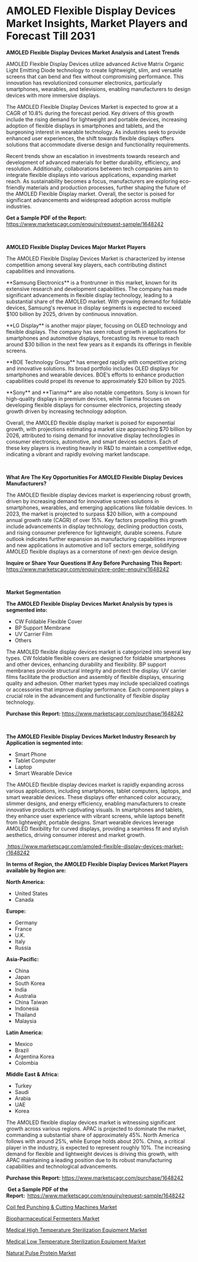 <p><h1>AMOLED Flexible Display Devices Market Insights, Market Players and Forecast Till 2031</h1></p><p><strong>AMOLED Flexible Display Devices Market Analysis and Latest Trends</strong></p>
<p><p>AMOLED Flexible Display Devices utilize advanced Active Matrix Organic Light Emitting Diode technology to create lightweight, slim, and versatile screens that can bend and flex without compromising performance. This innovation has revolutionized consumer electronics, particularly smartphones, wearables, and televisions, enabling manufacturers to design devices with more immersive displays.</p><p>The AMOLED Flexible Display Devices Market is expected to grow at a CAGR of 10.8% during the forecast period. Key drivers of this growth include the rising demand for lightweight and portable devices, increasing adoption of flexible displays in smartphones and tablets, and the burgeoning interest in wearable technology. As industries seek to provide enhanced user experiences, the shift towards flexible displays offers solutions that accommodate diverse design and functionality requirements.</p><p>Recent trends show an escalation in investments towards research and development of advanced materials for better durability, efficiency, and resolution. Additionally, collaborations between tech companies aim to integrate flexible displays into various applications, expanding market reach. As sustainability becomes a focus, manufacturers are exploring eco-friendly materials and production processes, further shaping the future of the AMOLED Flexible Display market. Overall, the sector is poised for significant advancements and widespread adoption across multiple industries.</p></p>
<p><strong>Get a Sample PDF of the Report:&nbsp;</strong> <a href="https://www.marketscagr.com/enquiry/request-sample/1648242?utm_campaign=1262&utm_medium=2&utm_source=Github&utm_content=ia&utm_term=14102024&utm_id=amoled-flexible-display-devices">https://www.marketscagr.com/enquiry/request-sample/1648242</a></p>
<p>&nbsp;</p>
<p><strong>AMOLED Flexible Display Devices Major Market Players</strong></p>
<p><p>The AMOLED Flexible Display Devices Market is characterized by intense competition among several key players, each contributing distinct capabilities and innovations. </p><p>**Samsung Electronics** is a frontrunner in this market, known for its extensive research and development capabilities. The company has made significant advancements in flexible display technology, leading to a substantial share of the AMOLED market. With growing demand for foldable devices, Samsung's revenue in display segments is expected to exceed $100 billion by 2025, driven by continuous innovation.</p><p>**LG Display** is another major player, focusing on OLED technology and flexible displays. The company has seen robust growth in applications for smartphones and automotive displays, forecasting its revenue to reach around $30 billion in the next few years as it expands its offerings in flexible screens.</p><p>**BOE Technology Group** has emerged rapidly with competitive pricing and innovative solutions. Its broad portfolio includes OLED displays for smartphones and wearable devices. BOE’s efforts to enhance production capabilities could propel its revenue to approximately $20 billion by 2025.</p><p>**Sony** and **Tianma** are also notable competitors. Sony is known for high-quality displays in premium devices, while Tianma focuses on developing flexible displays for consumer electronics, projecting steady growth driven by increasing technology adoption.</p><p>Overall, the AMOLED flexible display market is poised for exponential growth, with projections estimating a market size approaching $70 billion by 2026, attributed to rising demand for innovative display technologies in consumer electronics, automotive, and smart devices sectors. Each of these key players is investing heavily in R&D to maintain a competitive edge, indicating a vibrant and rapidly evolving market landscape.</p></p>
<p>&nbsp;</p>
<p><strong>What Are The Key Opportunities For AMOLED Flexible Display Devices Manufacturers?</strong></p>
<p><p>The AMOLED flexible display devices market is experiencing robust growth, driven by increasing demand for innovative screen solutions in smartphones, wearables, and emerging applications like foldable devices. In 2023, the market is projected to surpass $20 billion, with a compound annual growth rate (CAGR) of over 15%. Key factors propelling this growth include advancements in display technology, declining production costs, and rising consumer preference for lightweight, durable screens. Future outlook indicates further expansion as manufacturing capabilities improve and new applications in automotive and IoT sectors emerge, solidifying AMOLED flexible displays as a cornerstone of next-gen device design.</p></p>
<p><strong>Inquire or Share Your Questions If Any Before Purchasing This Report:</strong> <a href="https://www.marketscagr.com/enquiry/pre-order-enquiry/1648242?utm_campaign=1262&utm_medium=2&utm_source=Github&utm_content=ia&utm_term=14102024&utm_id=amoled-flexible-display-devices">https://www.marketscagr.com/enquiry/pre-order-enquiry/1648242</a></p>
<p>&nbsp;</p>
<p><strong>Market Segmentation</strong></p>
<p><strong>The AMOLED Flexible Display Devices Market Analysis by types is segmented into:</strong></p>
<p><ul><li>CW Foldable Flexible Cover</li><li>BP Support Membrane</li><li>UV Carrier Film</li><li>Others</li></ul></p>
<p><p>The AMOLED flexible display devices market is categorized into several key types. CW foldable flexible covers are designed for foldable smartphones and other devices, enhancing durability and flexibility. BP support membranes provide structural integrity and protect the display. UV carrier films facilitate the production and assembly of flexible displays, ensuring quality and adhesion. Other market types may include specialized coatings or accessories that improve display performance. Each component plays a crucial role in the advancement and functionality of flexible display technology.</p></p>
<p><strong>Purchase this Report:&nbsp;</strong><a href="https://www.marketscagr.com/purchase/1648242?utm_campaign=1262&utm_medium=2&utm_source=Github&utm_content=ia&utm_term=14102024&utm_id=amoled-flexible-display-devices">https://www.marketscagr.com/purchase/1648242</a></p>
<p>&nbsp;</p>
<p><strong>The AMOLED Flexible Display Devices Market Industry Research by Application is segmented into:</strong></p>
<p><ul><li>Smart Phone</li><li>Tablet Computer</li><li>Laptop</li><li>Smart Wearable Device</li></ul></p>
<p><p>The AMOLED flexible display devices market is rapidly expanding across various applications, including smartphones, tablet computers, laptops, and smart wearable devices. These displays offer enhanced color accuracy, slimmer designs, and energy efficiency, enabling manufacturers to create innovative products with captivating visuals. In smartphones and tablets, they enhance user experience with vibrant screens, while laptops benefit from lightweight, portable designs. Smart wearable devices leverage AMOLED flexibility for curved displays, providing a seamless fit and stylish aesthetics, driving consumer interest and market growth.</p></p>
<p><a href="https://www.marketscagr.com/amoled-flexible-display-devices-market-r1648242?utm_campaign=1262&utm_medium=2&utm_source=Github&utm_content=ia&utm_term=14102024&utm_id=amoled-flexible-display-devices">&nbsp;https://www.marketscagr.com/amoled-flexible-display-devices-market-r1648242</a></p>
<p><strong>In terms of Region, the AMOLED Flexible Display Devices Market Players available by Region are:</strong></p>
<p>
    <p> <strong> North America: </strong>
        <ul>
            <li>United States</li>
            <li>Canada</li>
        </ul>
        </p> 
    <p> <strong> Europe: </strong>
        <ul>
            <li>Germany</li>
            <li>France</li>
            <li>U.K.</li>
            <li>Italy</li>
            <li>Russia</li>
        </ul>
        </p> 
    <p> <strong> Asia-Pacific: </strong>
        <ul>
            <li>China</li>
            <li>Japan</li>
            <li>South Korea</li>
            <li>India</li>
            <li>Australia</li>
            <li>China Taiwan</li>
            <li>Indonesia</li>
            <li>Thailand</li>
            <li>Malaysia</li>
        </ul>
        </p> 
    <p> <strong> Latin America: </strong>
        <ul>
            <li>Mexico</li>
            <li>Brazil</li>
            <li>Argentina Korea</li>
            <li>Colombia</li>
        </ul>
        </p> 
    <p> <strong> Middle East & Africa: </strong>
        <ul>
            <li>Turkey</li>
            <li>Saudi</li>
            <li>Arabia</li>
            <li>UAE</li>
            <li>Korea</li>
        </ul>
    </p>
    </p>
<p><p>The AMOLED flexible display devices market is witnessing significant growth across various regions. APAC is projected to dominate the market, commanding a substantial share of approximately 45%. North America follows with around 25%, while Europe holds about 20%. China, a critical player in the industry, is expected to represent roughly 10%. The increasing demand for flexible and lightweight devices is driving this growth, with APAC maintaining a leading position due to its robust manufacturing capabilities and technological advancements.</p></p>
<p><strong>Purchase this Report: </strong><a href="https://www.marketscagr.com/purchase/1648242?utm_campaign=1262&utm_medium=2&utm_source=Github&utm_content=ia&utm_term=14102024&utm_id=amoled-flexible-display-devices">https://www.marketscagr.com/purchase/1648242</a></p>
<p>&nbsp;<strong>Get a Sample PDF of the Report:&nbsp;&nbsp;</strong><a href="https://www.marketscagr.com/enquiry/request-sample/1648242?utm_campaign=1262&utm_medium=2&utm_source=Github&utm_content=ia&utm_term=14102024&utm_id=amoled-flexible-display-devices">https://www.marketscagr.com/enquiry/request-sample/1648242</a></p>
<p><strong></strong></p>
<p><p><a href="https://www.linkedin.com/pulse/global-coil-fed-punching-cutting-machines-market-trends-3o58e?trk=public_post_embed_feed-article-content&utm_campaign=1262&utm_medium=2&utm_source=Github&utm_content=ia&utm_term=14102024&utm_id=amoled-flexible-display-devices">Coil fed Punching & Cutting Machines Market</a></p><p><a href="https://www.linkedin.com/pulse/biopharmaceutical-fermenters-market-analysis-product-segmentation-qxd8e?trk=public_post_embed_feed-article-content&utm_campaign=1262&utm_medium=2&utm_source=Github&utm_content=ia&utm_term=14102024&utm_id=amoled-flexible-display-devices">Biopharmaceutical Fermenters Market</a></p><p><a href="https://github.com/ottolineki0zc/Market-Research-Report-List-1/blob/main/medical-high-temperature-sterilization-equipment-market.md?utm_campaign=1262&utm_medium=2&utm_source=Github&utm_content=ia&utm_term=14102024&utm_id=amoled-flexible-display-devices">Medical High Temperature Sterilization Equipment Market</a></p><p><a href="https://github.com/angilaguardtd7/Market-Research-Report-List-1/blob/main/medical-low-temperature-sterilization-equipment-market.md?utm_campaign=1262&utm_medium=2&utm_source=Github&utm_content=ia&utm_term=14102024&utm_id=amoled-flexible-display-devices">Medical Low Temperature Sterilization Equipment Market</a></p><p><a href="https://www.linkedin.com/pulse/natural-pulse-protein-market-strategic-insights-product-evolution-nihle?trk=public_post_embed_feed-article-content&utm_campaign=1262&utm_medium=2&utm_source=Github&utm_content=ia&utm_term=14102024&utm_id=amoled-flexible-display-devices">Natural Pulse Protein Market</a></p></p>